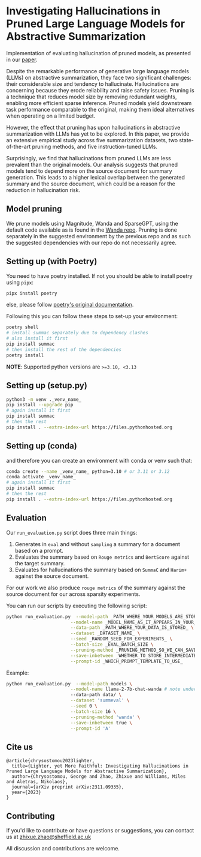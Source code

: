 
# Investigating Hallucinations in Pruned Large Language Models for Abstractive Summarization
Implementation of evaluating hallucination of pruned models, as presented in our [paper](https://arxiv.org/pdf/2311.09335.pdf).

Despite the remarkable performance of generative large language models (LLMs) on abstractive summarization, they face two significant challenges: their considerable size and tendency to hallucinate. Hallucinations are concerning because they erode reliability and raise safety issues. Pruning is a technique that reduces model size by removing redundant weights, enabling more efficient sparse inference. Pruned models yield downstream task performance comparable to the original, making them ideal alternatives when operating on a limited budget.

However, the effect that pruning has upon hallucinations in abstractive summarization with LLMs has yet to be explored. In this paper, we provide an extensive empirical study across five summarization datasets, two state-of-the-art pruning methods, and five instruction-tuned LLMs.

Surprisingly, we find that hallucinations from pruned LLMs are less prevalent than the original models. Our analysis suggests that pruned models tend to depend more on the source document for summary generation. This leads to a higher lexical overlap between the generated summary and the source document, which could be a reason for the reduction in hallucination risk.

## Model pruning
We prune models using Magnitude, Wanda and SparseGPT, using the default code available as is found in the [Wanda repo](https://github.com/locuslab/wanda).
Pruning is done separately in the suggested environment by the previous repo and as such the suggested dependencies with our repo do not necessarily agree.

## Setting up (with Poetry)

You need to have poetry installed. If not you should be able to install poetry using `pipx`:

```bash
pipx install poetry
```

else, please follow [poetry's original documentation](https://python-poetry.org/docs/).

Following this you can follow these steps to set-up your environment:

```bash
poetry shell
# install summac separately due to dependency clashes
# also install it first
pip install summac
# then install the rest of the dependencies
poetry install
```

**NOTE**: Supported python versions are `>=3.10, <3.13`

## Setting up (setup.py)

```bash
python3 -m venv ._venv_name_
pip install --upgrade pip
# again install it first
pip install summac
# then the rest
pip install . --extra-index-url https://files.pythonhosted.org
```

## Setting up (conda)
and therefore you can create an environment with conda or venv such that:

```bash
conda create --name _venv_name_ python=3.10 # or 3.11 or 3.12
conda activate _venv_name_
# again install it first
pip install summac
# then the rest
pip install . --extra-index-url https://files.pythonhosted.org
```

## Evaluation

Our `run_evaluation.py` script does three main things:
1. Generates in `eval` and without `sampling` a summary for a document based on a prompt.
2. Evaluates the summary based on `Rouge metrics` and `BertScore` against the target summary.
3. Evaluates for hallucinations the summary based on `SummaC` and `Harim+` against the source document.

For our work we also produce `rouge metrics` of the summary against the source document for our across sparsity experiments.

You can run our scripts by executing the following script:

```bash
python run_evaluation.py  --model-path _PATH_WHERE_YOUR_MODELS_ARE_STORED \
                        --model-name _MODEL_NAME_AS_IT_APPEARS_IN_YOUR_DIR_ \
                        --data-path _PATH_WHERE_YOUR_DATA_IS_STORED_ \
                        --dataset _DATASET_NAME_ \
                        --seed _RANDOM_SEED_FOR_EXPERIMENTS_ \
                        --batch-size _EVAL_BATCH_SIZE \
                        --pruning-method _PRUNING_METHOD_SO_WE_CAN_SAVE_RESULTS_ \
                        --save-inbetween _WHETHER_TO_STORE_INTERMEDIATE_RESULTS_ \
                        --prompt-id _WHICH_PROMPT_TEMPLATE_TO_USE_
```

Example:

```bash
python run_evaluation.py  --model-path models \
                        --model-name llama-2-7b-chat-wanda # note under here your tokenizer and model are both saved \
                        --data-path data/ \
                        --dataset 'summeval' \
                        --seed 0 \
                        --batch-size 16 \
                        --pruning-method 'wanda' \
                        --save-inbetween true \
                        --prompt-id 'A'
```

## Cite us
```
@article{chrysostomou2023lighter,
  title={Lighter, yet More Faithful: Investigating Hallucinations in Pruned Large Language Models for Abstractive Summarization},
  author={Chrysostomou, George and Zhao, Zhixue and Williams, Miles and Aletras, Nikolaos},
  journal={arXiv preprint arXiv:2311.09335},
  year={2023}
}
```

## Contributing

If you'd like to contribute or have questions or suggestions, you can contact us at zhixue.zhao@sheffield.ac.uk

All discussion and contributions are welcome.